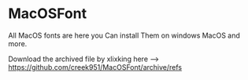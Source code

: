# MacOSFont
All MacOS fonts are here you Can install Them on windows MacOS and more.

Download the archived file by xlixking here -->  https://github.com/creek951/MacOSFont/archive/refs
